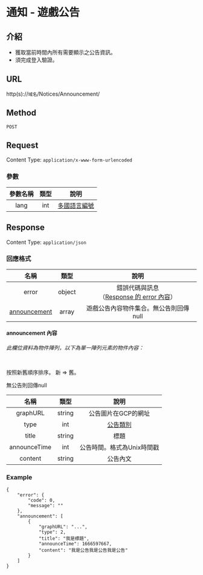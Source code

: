 # 通知 - 遊戲公告

## 介紹
 - 獲取當前時間內所有需要顯示之公告資訊。
 - 須完成登入驗證。

## URL

http(s)://`域名`/Notices/Announcement/

## Method

`POST`

## Request

Content Type: `application/x-www-form-urlencoded`

### 參數

| 參數名稱 | 類型 | 說明 |
|:-:|:-:|:-:|
| lang | int | [多國語言編號](../codes/other.md#lang) |

## Response

Content Type: `application/json`

### 回應格式

| 名稱 | 類型 | 說明 |
|:-:|:-:|:-:|
| error | object | 錯誤代碼與訊息<br>（[Response 的 error 內容](../response.md#error)） |
| [announcement](#announcement) | array | 遊戲公告內容物件集合。無公告則回傳null |

#### <span id="announcement">announcement 內容</span>

_此欄位資料為物件陣列，以下為單一陣列元素的物件內容：_

<br>

按照新舊順序排序。 新 => 舊。

無公告則回傳null
<br>

| 名稱 | 類型 | 說明 |
|:-:|:-:|:-:|
| graphURL | string | 公告圖片在GCP的網址 |
| type | int | [公告類別](../codes/other.md#announcementtype-遊戲公告類型) |
| title | string | 標題 |
| announceTime | int | 公告時間。格式為Unix時間戳 |
| content | string | 公告內文 |


### Example
    {
        "error": {
            "code": 0,
            "message": ""
        },
        "announcement": [
            {
                "graphURL": "...",
                "type": 2,
                "title": "我是標題",
                "announceTime": 1666597667,
                "content": "我是公告我是公告我是公告"
            }
        ]
    }

